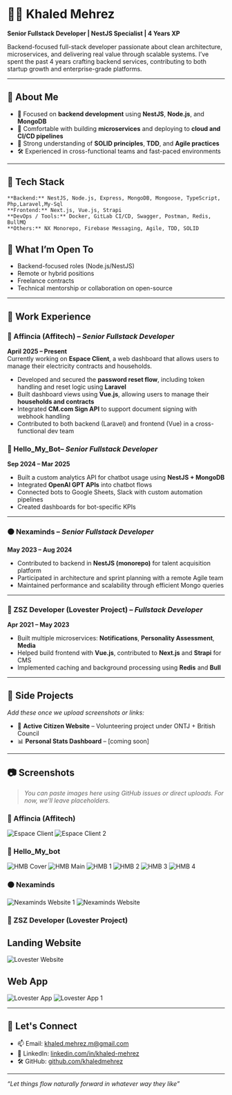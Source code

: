 # 👨‍💻 Khaled Mehrez  
**Senior Fullstack Developer | NestJS Specialist | 4 Years XP**

Backend-focused full-stack developer passionate about clean architecture, microservices, and delivering real value through scalable systems. I’ve spent the past 4 years crafting backend services, contributing to both startup growth and enterprise-grade platforms.

---

## 📍 About Me

- 💼 Focused on **backend development** using **NestJS**, **Node.js**, and **MongoDB**
- 🚀 Comfortable with building **microservices** and deploying to **cloud and CI/CD pipelines**
- 🎯 Strong understanding of **SOLID principles**, **TDD**, and **Agile practices**
- 🛠️ Experienced in cross-functional teams and fast-paced environments

---

## 🧠 Tech Stack

```
**Backend:** NestJS, Node.js, Express, MongoDB, Mongoose, TypeScript, Php,Laravel,My-Sql  
**Frontend:** Next.js, Vue.js, Strapi  
**DevOps / Tools:** Docker, GitLab CI/CD, Swagger, Postman, Redis, BullMQ  
**Others:** NX Monorepo, Firebase Messaging, Agile, TDD, SOLID
```
## 🧭 What I’m Open To

- Backend-focused roles (Node.js/NestJS)
- Remote or hybrid positions
- Freelance contracts
- Technical mentorship or collaboration on open-source
---

## 💼 Work Experience
### 🔴 Affincia (Affitech) – _Senior Fullstack Developer_ 
**April 2025 – Present**  
Currently working on **Espace Client**, a web dashboard that allows users to manage their electricity contracts and households.

- Developed and secured the **password reset flow**, including token handling and reset logic using **Laravel**
- Built dashboard views using **Vue.js**, allowing users to manage their **households and contracts**
- Integrated **CM.com Sign API** to support document signing with webhook handling
- Contributed to both backend (Laravel) and frontend (Vue) in a cross-functional dev team


### 🔵 Hello_My_Bot– _Senior Fullstack Developer_  
**Sep 2024 – Mar 2025**

- Built a custom analytics API for chatbot usage using **NestJS + MongoDB**
- Integrated **OpenAI GPT APIs** into chatbot flows
- Connected bots to Google Sheets, Slack with custom automation pipelines
- Created dashboards for bot-specific KPIs

---

### 🟠 Nexaminds – _Senior Fullstack Developer_  
**May 2023 – Aug 2024**

- Contributed to backend in **NestJS (monorepo)** for talent acquisition platform  
- Participated in architecture and sprint planning with a remote Agile team  
- Maintained performance and scalability through efficient Mongo queries

---

### 🩷 ZSZ Developer (Lovester Project) – _Fullstack Developer_  
**Apr 2021 – May 2023**

- Built multiple microservices: **Notifications**, **Personality Assessment**, **Media**
- Helped build frontend with **Vue.js**, contributed to **Next.js** and **Strapi** for CMS
- Implemented caching and background processing using **Redis** and **Bull**

---

## 🌱 Side Projects

_Add these once we upload screenshots or links:_

- 🔧 **Active Citizen Website** – Volunteering project under ONTJ + British Council
- 📊 **Personal Stats Dashboard** – [coming soon]

---

## 📷 Screenshots

> _You can paste images here using GitHub issues or direct uploads. For now, we’ll leave placeholders._

### 🔴 Affincia (Affitech)
![Espace Client](screenshots/ESPACE_CLIENT.png)
![Espace Client 2](screenshots/ESPACE_CLIENT2.png)

### 🔵 Hello_My_bot
![HMB Cover](screenshots/HMB_COVER.jpeg)
![HMB Main](screenshots/HMB.png)
![HMB 1](screenshots/HMB1.png)
![HMB 2](screenshots/HMB2.png)
![HMB 3](screenshots/HMB3.png)
![HMB 4](screenshots/HMB4.png) 

### 🟠 Nexaminds
![Nexaminds Website 1](screenshots/NEXAMINDS_WEBSITE_1.png)
![Nexaminds Website](screenshots/NEXAMINDS_WEBSITE.png)


### 🩷  ZSZ Developer (Lovester Project)
## Landing Website
![Lovester Website](screenshots/LOVESTER_WEBSITE.png)

## Web App
![Lovester App](screenshots/LOVESTER_APP.png)
![Lovester App 1](screenshots/LOVESTER_APP1.png)


---

## 🔗 Let's Connect

- 📫 Email: [khaled.mehrez.m@gmail.com](mailto:khaled.mehrez.m@gmail.com)  
- 💼 LinkedIn: [linkedin.com/in/khaled-mehrez](https://www.linkedin.com/in/khaled-mehrez)  
- 🛠️ GitHub: [github.com/khaledmehrez](https://github.com/khaledmehrez)

---

_“Let things flow naturally forward in whatever way they like”_
